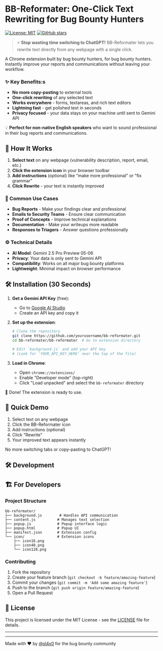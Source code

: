 # BB-Reformater: One-Click Text Rewriting for Bug Bounty Hunters

[![License: MIT](https://img.shields.io/badge/License-MIT-yellow.svg)](https://opensource.org/licenses/MIT)
[![GitHub stars](https://img.shields.io/github/stars/sl4x0/bb-reformater?style=social)](https://github.com/sl4x0/bb-reformater/stargazers)

> ⚡ **Stop wasting time switching to ChatGPT!** BB-Reformater lets you rewrite text directly from any webpage with a single click.

A Chrome extension built by bug bounty hunters, for bug bounty hunters. Instantly improve your reports and communications without leaving your workflow.

### ✨ Key Benefits:s
- **No more copy-pasting** to external tools
- **One-click rewriting** of any selected text
- **Works everywhere** - forms, textareas, and rich text editors
- **Lightning fast** - get polished text in seconds
- **Privacy focused** - your data stays on your machine until sent to Gemini API

💡 **Perfect for non-native English speakers** who want to sound professional in their bug reports and communications.

## 🚀 How It Works

1. **Select text** on any webpage (vulnerability description, report, email, etc.)
2. **Click the extension icon** in your browser toolbar
3. **Add instructions** (optional) like "make more professional" or "fix grammar"
4. **Click Rewrite** - your text is instantly improved

### 📝 Common Use Cases

- **Bug Reports** - Make your findings clear and professional
- **Emails to Security Teams** - Ensure clear communication
- **Proof of Concepts** - Improve technical explanations
- **Documentation** - Make your writeups more readable
- **Responses to Triagers** - Answer questions professionally

### ⚙️ Technical Details

- **AI Model**: Gemini 2.5 Pro Preview 05-06
- **Privacy**: Your data is only sent to Gemini API
- **Compatibility**: Works on all major bug bounty platforms
- **Lightweight**: Minimal impact on browser performance

## 🛠️ Installation (30 Seconds)

1. **Get a Gemini API Key** (free):
   - Go to [Google AI Studio](https://makersuite.google.com/app/apikey)
   - Create an API key and copy it

2. **Set up the extension**:
   ```bash
   # Clone the repository
   git clone https://github.com/yourusername/bb-reformater.git
   cd bb-reformater/bb-reformater  # Go to extension directory
   
   # Edit `background.js` and add your API key
   # (Look for 'YOUR_API_KEY_HERE' near the top of the file)
   ```

3. **Load in Chrome**:
   - Open `chrome://extensions/`
   - Enable "Developer mode" (top-right)
   - Click "Load unpacked" and select the `bb-reformater` directory

🎉 Done! The extension is ready to use.

## 🎥 Quick Demo

1. Select text on any webpage
2. Click the BB-Reformater icon
3. Add instructions (optional)
4. Click "Rewrite"
5. Your improved text appears instantly

No more switching tabs or copy-pasting to ChatGPT!

## 🛠️ Development

## 🏗️ For Developers

### Project Structure
```
bb-reformater/
├── background.js        # Handles API communication
├── content.js          # Manages text selection
├── popup.js            # Popup interface logic
├── popup.html          # Popup UI
├── manifest.json       # Extension config
└── icon/               # Extension icons
    ├── icon16.png
    ├── icon48.png
    └── icon128.png
```

### Contributing

1. Fork the repository
2. Create your feature branch (`git checkout -b feature/amazing-feature`)
3. Commit your changes (`git commit -m 'Add some amazing feature'`)
4. Push to the branch (`git push origin feature/amazing-feature`)
5. Open a Pull Request

## 📄 License

This project is licensed under the MIT License - see the [LICENSE](LICENSE) file for details.

---

---

Made with ❤️ by [@sl4x0](https://x.com/sl4x0) for the bug bounty community